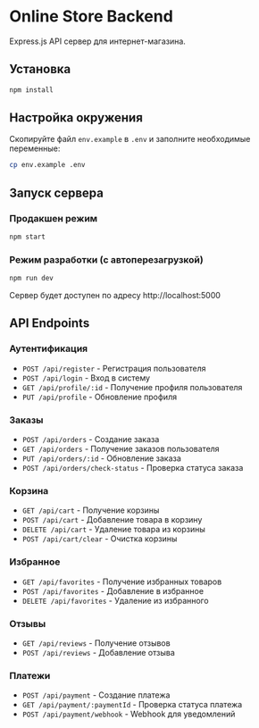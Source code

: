 # Online Store Backend

Express.js API сервер для интернет-магазина.

## Установка

```bash
npm install
```

## Настройка окружения

Скопируйте файл `env.example` в `.env` и заполните необходимые переменные:

```bash
cp env.example .env
```

## Запуск сервера

### Продакшен режим
```bash
npm start
```

### Режим разработки (с автоперезагрузкой)
```bash
npm run dev
```

Сервер будет доступен по адресу http://localhost:5000

## API Endpoints

### Аутентификация
- `POST /api/register` - Регистрация пользователя
- `POST /api/login` - Вход в систему
- `GET /api/profile/:id` - Получение профиля пользователя
- `PUT /api/profile` - Обновление профиля

### Заказы
- `POST /api/orders` - Создание заказа
- `GET /api/orders` - Получение заказов пользователя
- `PUT /api/orders/:id` - Обновление заказа
- `POST /api/orders/check-status` - Проверка статуса заказа

### Корзина
- `GET /api/cart` - Получение корзины
- `POST /api/cart` - Добавление товара в корзину
- `DELETE /api/cart` - Удаление товара из корзины
- `POST /api/cart/clear` - Очистка корзины

### Избранное
- `GET /api/favorites` - Получение избранных товаров
- `POST /api/favorites` - Добавление в избранное
- `DELETE /api/favorites` - Удаление из избранного

### Отзывы
- `GET /api/reviews` - Получение отзывов
- `POST /api/reviews` - Добавление отзыва

### Платежи
- `POST /api/payment` - Создание платежа
- `GET /api/payment/:paymentId` - Проверка статуса платежа
- `POST /api/payment/webhook` - Webhook для уведомлений 
